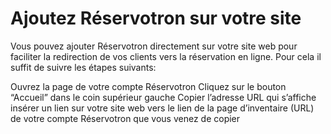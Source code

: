 # Ajoutez Réservotron sur votre site

Vous pouvez ajouter Réservotron directement sur votre site web pour faciliter la redirection de vos clients vers la réservation en ligne. Pour cela il suffit de suivre les étapes suivants:

Ouvrez la page de votre compte Réservotron
Cliquez sur le bouton “Accueil” dans le coin supérieur gauche
Copier l’adresse URL qui s’affiche 
insérer un lien sur votre site web vers le lien de la page d’inventaire  (URL) de votre compte Réservotron que vous venez de copier 
